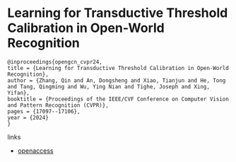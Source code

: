 # Learning for Transductive Threshold Calibration in Open-World Recognition

```
@inproceedings{opengcn_cvpr24,
title = {Learning for Transductive Threshold Calibration in Open-World Recognition},
author = {Zhang, Qin and An, Dongsheng and Xiao, Tianjun and He, Tong and Tang, Qingming and Wu, Ying Nian and Tighe, Joseph and Xing, Yifan},
booktitle = {Proceedings of the IEEE/CVF Conference on Computer Vision and Pattern Recognition (CVPR)},
pages = {17097--17106},
year = {2024}
}
```

links
- [openaccess](https://openaccess.thecvf.com//content/CVPR2024/html/Zhang_Learning_for_Transductive_Threshold_Calibration_in_Open-World_Recognition_CVPR_2024_paper.html)
